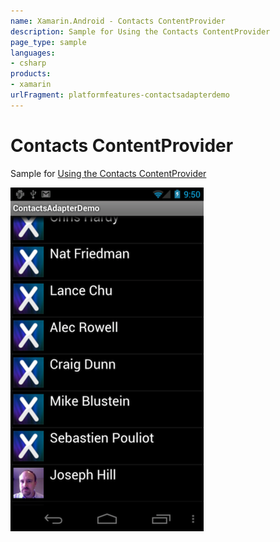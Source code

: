 ```yaml
---
name: Xamarin.Android - Contacts ContentProvider
description: Sample for Using the Contacts ContentProvider
page_type: sample
languages:
- csharp
products:
- xamarin
urlFragment: platformfeatures-contactsadapterdemo
---
```

# Contacts ContentProvider

Sample for [Using the Contacts ContentProvider](https://docs.microsoft.com/xamarin/android/platform/content-providers/contacts-contentprovider)

![Android app showing contacts](Screenshots/ContactsProvider.png)
